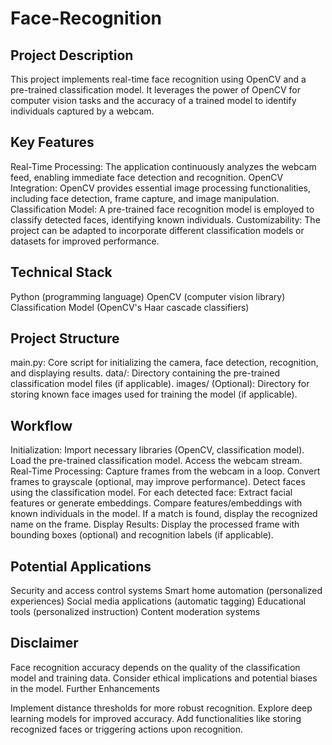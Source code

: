 # Face-Recognition

## Project Description

This project implements real-time face recognition using OpenCV and a pre-trained classification model. It leverages the power of OpenCV for computer vision tasks and the accuracy of a trained model to identify individuals captured by a webcam.

## Key Features

Real-Time Processing: The application continuously analyzes the webcam feed, enabling immediate face detection and recognition.
OpenCV Integration: OpenCV provides essential image processing functionalities, including face detection, frame capture, and image manipulation.
Classification Model: A pre-trained face recognition model is employed to classify detected faces, identifying known individuals.
Customizability: The project can be adapted to incorporate different classification models or datasets for improved performance.


## Technical Stack

Python (programming language)
OpenCV (computer vision library)
Classification Model (OpenCV's Haar cascade classifiers)


## Project Structure

main.py: Core script for initializing the camera, face detection, recognition, and displaying results.
data/: Directory containing the pre-trained classification model files (if applicable).
images/ (Optional): Directory for storing known face images used for training the model (if applicable).


## Workflow

Initialization:
Import necessary libraries (OpenCV, classification model).
Load the pre-trained classification model.
Access the webcam stream.
Real-Time Processing:
Capture frames from the webcam in a loop.
Convert frames to grayscale (optional, may improve performance).
Detect faces using the classification model.
For each detected face:
Extract facial features or generate embeddings.
Compare features/embeddings with known individuals in the model.
If a match is found, display the recognized name on the frame.
Display Results:
Display the processed frame with bounding boxes (optional) and recognition labels (if applicable).


## Potential Applications

Security and access control systems
Smart home automation (personalized experiences)
Social media applications (automatic tagging)
Educational tools (personalized instruction)
Content moderation systems

## Disclaimer

Face recognition accuracy depends on the quality of the classification model and training data. Consider ethical implications and potential biases in the model.
Further Enhancements

Implement distance thresholds for more robust recognition.
Explore deep learning models for improved accuracy.
Add functionalities like storing recognized faces or triggering actions upon recognition.
